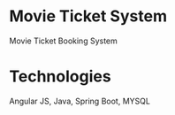 # Movie Ticket System
Movie Ticket Booking System

# Technologies

Angular JS, Java, Spring Boot, MYSQL
